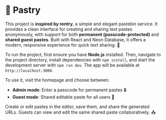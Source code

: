 # 📝 Pastry

This project is **inspired by rentry**, a simple and elegant pastebin service. It provides a clean interface for creating and sharing text pastes anonymously, with support for both **permanent (passcode-protected)** and **shared guest pastes**. Built with React and Neon Database, it offers a modern, responsive experience for quick text sharing. 🚀

To run the project, first ensure you have **Node.js** installed. Then, navigate to the project directory, install dependencies with `npm install`, and start the development server with `npm run dev`. The app will be available at `http://localhost:3000`.

To use it, visit the homepage and choose between:
- **Admin mode**: Enter a passcode for permanent pastes 🔒
- **Guest mode**: Shared editable paste for all users 👥

Create or edit pastes in the editor, save them, and share the generated URLs. Guests can view and edit the same shared paste collaboratively. 📤
